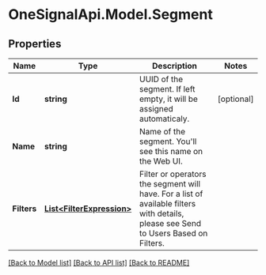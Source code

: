 # OneSignalApi.Model.Segment

## Properties

Name | Type | Description | Notes
------------ | ------------- | ------------- | -------------
**Id** | **string** | UUID of the segment.  If left empty, it will be assigned automaticaly. | [optional] 
**Name** | **string** | Name of the segment.  You&#39;ll see this name on the Web UI. | 
**Filters** | [**List&lt;FilterExpression&gt;**](FilterExpression.md) | Filter or operators the segment will have.  For a list of available filters with details, please see Send to Users Based on Filters. | 

[[Back to Model list]](../README.md#documentation-for-models) [[Back to API list]](../README.md#documentation-for-api-endpoints) [[Back to README]](../README.md)

